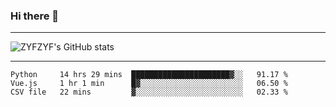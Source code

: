 ### Hi there 👋

-------

<!--

- 🔭 I’m currently working on ...
- 🌱 I’m currently learning Rust
- 👯 I’m looking to collaborate on ...
- 🤔 I’m looking for help with ...
- 💬 Ask me about ...
- 📫 How to reach me: ...
- 😄 Pronouns: ...
- ⚡ Fun fact: ...

-------
-->

![ZYFZYF's GitHub stats](https://github-readme-stats.vercel.app/api?username=ZYFZYF)


-------

<!--START_SECTION:waka-->

```text
Python     14 hrs 29 mins  ██████████████████████▓░░   91.17 %
Vue.js     1 hr 1 min      █▓░░░░░░░░░░░░░░░░░░░░░░░   06.50 %
CSV file   22 mins         ▓░░░░░░░░░░░░░░░░░░░░░░░░   02.33 %
```

<!--END_SECTION:waka-->


